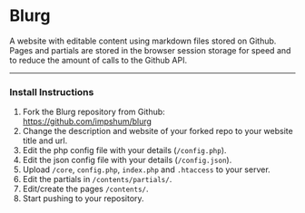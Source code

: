 # Blurg

A website with editable content using markdown files stored on Github. Pages and partials are stored in the browser session storage for speed and to reduce the amount of calls to the Github API.

* * *

### Install Instructions

1.  Fork the Blurg repository from Github: <https://github.com/impshum/blurg>
2.  Change the description and website of your forked repo to your website title and url.
3.  Edit the php config file with your details (`/config.php`).
4.  Edit the json config file with your details (`/config.json`).
5.  Upload `/core`, `config.php`, `index.php` and `.htaccess` to your server.
6.  Edit the partials in `/contents/partials/`.
7.  Edit/create the pages `/contents/`.
8.  Start pushing to your repository.
